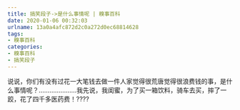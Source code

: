 ```yaml
---
title: 搞笑段子->是什么事情呢 | 糗事百科
date: 2020-01-06 00:32:03
urlname: 13a0a4afc872d2c0a272d0ec68814628
tags: 
- 糗事百科
categories:
- 糗事百科
- 搞笑段子
---
```

说说，你们有没有过花一大笔钱去做一件人家觉得很荒唐觉得很浪费钱的事，是什么事情呢？…………………我先说，我闺蜜，为了买一箱饮料，骑车去买，摔了一跤，花了四千多医药费！????


